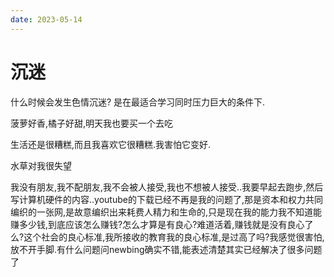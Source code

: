 ```yaml
---
date: 2023-05-14
---
```


# 沉迷

什么时候会发生色情沉迷? 是在最适合学习同时压力巨大的条件下.

菠萝好香,橘子好甜,明天我也要买一个去吃

生活还是很糟糕,而且我喜欢它很糟糕.我害怕它变好.

水草对我很失望

我没有朋友,我不配朋友,我不会被人接受,我也不想被人接受..我要早起去跑步,然后写计算机硬件的内容..youtube的下载已经不再是我的问题了,那是资本和权力共同编织的一张网,是故意编织出来耗费人精力和生命的,只是现在我的能力我不知道能赚多少钱,到底应该怎么赚钱?怎么才算是有良心?难道活着,赚钱就是没有良心了么?这个社会的良心标准,我所接收的教育我的良心标准,是过高了吗?我感觉很害怕,放不开手脚.有什么问题问newbing确实不错,能表述清楚其实已经解决了很多问题了
